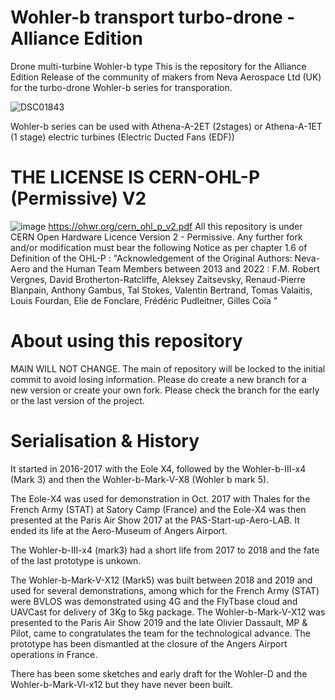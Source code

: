 # Wohler-b transport turbo-drone - Alliance Edition
Drone multi-turbine Wohler-b type
This is the repository for the Alliance Edition Release of the community of makers from Neva Aerospace Ltd (UK) for the turbo-drone Wohler-b series for transporation.

![DSC01843](https://github.com/Alliance-Open-Thrust/Wohler-b_Alliance/assets/24481026/98c8619f-2da9-4ce2-8945-391197639d79)

Wohler-b series can be used with Athena-A-2ET (2stages) or Athena-A-1ET (1 stage) electric turbines (Electric Ducted Fans (EDF))


# THE LICENSE IS CERN-OHL-P (Permissive) V2
![image](https://github.com/Alliance-Open-Thrust/Athena-A-2ET-1.64_Alliance/assets/24481026/a52f917a-47ed-49f7-9073-155290a58159)
https://ohwr.org/cern_ohl_p_v2.pdf
All this repository is under CERN Open Hardware Licence Version 2 - Permissive.
Any further fork and/or modification must bear the following Notice as per chapter 1.6 of Definition of the OHL-P :
"Acknowledgement of the Original Authors: Neva-Aero and the Human Team Members between 2013 and 2022 : F.M. Robert Vergnes, David Brotherton-Ratcliffe, Aleksey Zaitsevsky, Renaud-Pierre Blanpain, Anthony Gambus, Tal Stokes, Valentin Bertrand, Tomas Valaitis, Louis Fourdan, Elie de Fonclare, Frédéric Pudleitner, Gilles Coïa  "


# About using this repository
MAIN WILL NOT CHANGE.
The main of repository will be locked to the initial commit to avoid losing information. 
Please do create a new branch for a new version or create your own fork.
Please check the branch for the early or the last version of the project.

# Serialisation & History
It started in 2016-2017 with the Eole X4, followed by the Wohler-b-III-x4 (Mark 3) and then the Wohler-b-Mark-V-X8 (Wohler b mark 5).

The Eole-X4 was used for demonstration in Oct. 2017 with Thales for the French Army (STAT) at Satory Camp (France) and the Eole-X4 was then presented at the Paris Air Show 2017 at the PAS-Start-up-Aero-LAB. It ended its life at the Aero-Museum of Angers Airport. 

The Wohler-b-III-x4 (mark3) had a short life from 2017 to 2018 and the fate of the last prototype is unkown.

The Wohler-b-Mark-V-X12 (Mark5) was built between 2018 and 2019 and used for several demonstrations, among which for the French Army (STAT) were BVLOS was demonstrated using 4G and the FlyTbase cloud and UAVCast for delivery of 3Kg to 5kg package. The Wohler-b-Mark-V-X12 was presented to the Paris Air Show 2019 and the late Olivier Dassault, MP & Pilot, came to congratulates the team for the technological advance. The prototype has been dismantled at the closure of the Angers Airport operations in France.

There has been some sketches and early draft for the Wohler-D and the Wohler-b-Mark-VI-x12 but they have never been built.
